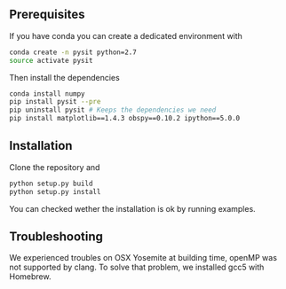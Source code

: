 Prerequisites
-------------
If you have conda you can create a dedicated environment with
``` sh
conda create -n pysit python=2.7
source activate pysit
```

Then install the dependencies
``` sh
conda install numpy
pip install pysit --pre
pip uninstall pysit # Keeps the dependencies we need
pip install matplotlib==1.4.3 obspy==0.10.2 ipython==5.0.0
```


Installation
------------

Clone the repository and
``` sh
python setup.py build
python setup.py install
```

You can checked wether the installation is ok by running examples.

Troubleshooting
---------------
 We experienced troubles on OSX Yosemite at building time, openMP was not supported by clang. To solve that problem, we installed gcc5 with Homebrew.  
